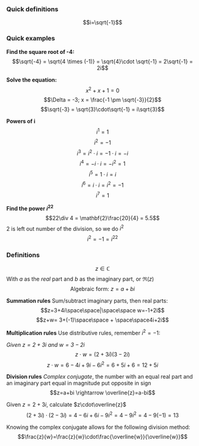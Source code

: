 ### Quick definitions
$$i=\sqrt{-1}$$

### Quick examples
**Find the square root of -4:**
$$\sqrt{-4} = \sqrt{4 \times (-1)} = \sqrt{4}\cdot \sqrt{-1} = 2\sqrt{-1} = 2i$$

**Solve the equation:**
$$x^2 + x + 1 = 0$$
$$\Delta = -3; x = \frac{-1 \pm \sqrt{-3}}{2}$$
$$\sqrt{-3} = \sqrt{3}\cdot\sqrt{-1} = i\sqrt{3}$$

**Powers of i**
$$i^1 = 1$$
$$i^2 = -1$$
$$i^3 = i^2\cdot i = -1\cdot i = -i$$
$$i^4 = -i\cdot i = -i^2 = 1$$
$$i^5 = 1 \cdot i = i$$
$$i^6 = i \cdot i = i^2 = -1$$
$$i^7 = 1$$

**Find the power $i^{22}$**
$$22\div 4 = \mathbf{2}\frac{20}{4} = 5.5$$
$2$ is left out number of the division, so we do $i^2$
$$i^2 = -1 = i^{22}$$


### Definitions

$$z \in \mathbb{C}$$
With $a$ as the _real_ part and $b$ as the imaginary
part, or $\Re (z)$
$$\text{Algebraic form: } z = a + bi$$

**Summation rules**
Sum/subtract imaginary parts, then real parts:
$$z=3+4i\space\space|\space\space w=-1+2i$$
$$z+w= 3+(-1)\space\space + \space\space4i+2i$$

**Multiplication rules**
Use distributive rules, remember $i^2=-1$:

_Given $z=2+3i$ and $w=3-2i$_
$$z\cdot w = (2+3i)(3-2i)$$
$$z \cdot w = 6-4i+9i-6i^2 = 6+5i+6 = 12+5i$$

**Division rules**
_Complex conjugate_, the number with an equal real part and an imaginary part equal in magnitude put opposite in sign
$$z=a+bi \rightarrow \overline{z}=a-bi$$

Given $z=2+3i$, calculate $z\cdot\overline{z}$
$$(2+3i)\cdot(2-3i)=4-6i+6i-9i^2=4-9i^2=4-9(-1)=13$$

Knowing the complex conjugate allows for the following division method:
$$\frac{z}{w}=\frac{z}{w}\cdot\frac{\overline{w}}{\overline{w}}$$


